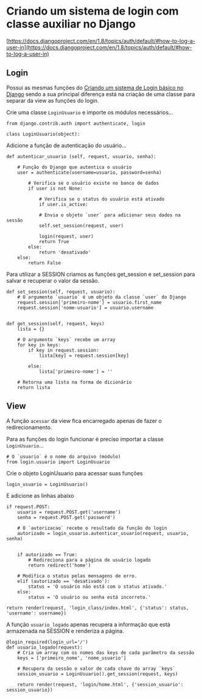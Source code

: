Criando um sistema de login com classe auxiliar no Django
===


[https://docs.djangoproject.com/en/1.8/topics/auth/default/#how-to-log-a-user-in](https://docs.djangoproject.com/en/1.8/topics/auth/default/#how-to-log-a-user-in)

Login
---

Possui as mesmas funções do [Criando um sistema de Login básico no Django](login-custom.md) sendo 
a sua principal diferença está na criação de uma classe para separar da view as funções do login.


Crie uma classe `LoginUsuario` e importe os módulos necessários...

    from django.contrib.auth import authenticate, login

    class LoginUsuario(object):


Adicione a função de autenticação do usuário...

    def autenticar_usuario (self, request, usuario, senha):
        
        # Função do Django que autentica o usuário
        user = authenticate(username=usuario, password=senha)
        
            # Verifica se o usuário existe no banco de dados
            if user is not None:

                # Verifica se o status do usuário está ativado
                if user.is_active:

                # Envia o objeto `user` para adicionar seus dados na sessão
                self.set_session(request, user)
                
                login(request, user)
                return True
            else:
                return 'desativado'
        else:
            return False


Para utilizar a SESSION criamos as funções get_session e set_session para salvar 
e recuperar o valor da sessão.

    def set_session(self, request, usuario):
        # O argumento `usuario` é um objeto da classe `user` do Django
        request.session['primeiro-nome'] = usuario.first_name
        request.session['nome-usuario'] = usuario.username


    def get_session(self, request, keys)
        lista = {}

        # O argumento `keys` recebe um array
        for key in keys:
            if key in request.session:
                lista[key] = request.session[key]

            else:
                lista['primeiro-nome'] = ''

        # Retorna uma lista na forma de dicionário
        return lista



View
---

A função `acessar` da view fica encarregado apenas de fazer o redirecionamento.

Para as funções do login funcionar é preciso importar a classe `LoginUsuario`...

    # O `usuario` é o nome do arquivo (módulo)
    from login.usuario import LoginUsuario


Crie o objeto LoginUsuario para acessar suas funções

    login_usuario = LoginUsuario()


E adicione as linhas abaixo

    if request.POST:
        usuario = request.POST.get('username')
        senha = request.POST.get('password')

        # O `autorizacao` recebe o resultado da função do login
        autorizado = login_usuario.autenticar_usuario(request, usuario, senha)


        if autorizado == True:
            # Redireciona para a página de usuário logado
            return redirect('home')

        # Modifica o status pelas mensagens de erro.
        elif (autorizado == 'desativado'):
            status = 'O usuário não está com o status ativado.'
        else:
            status = 'O usuário ou senha está incorreto.'
    
    return render(request, 'login_class/index.html', {'status': status, 'username': username})


A função `usuario_logado` apenas recupera a informação que está armazenada na 
SESSION e renderiza a página.

    @login_required(login_url='/')
    def usuario_logado(request):
        # Cria um array com os nomes das keys de cada parâmetro da sessão
        keys = ['primeiro_nome', 'nome_usuario']

        # Recupera da sessão o valor de cada chave do array `keys`
        session_usuario = LoginUsuario().get_session(request, keys)

        return render(request, 'login/home.html', {'session_usuario': session_usuario})




